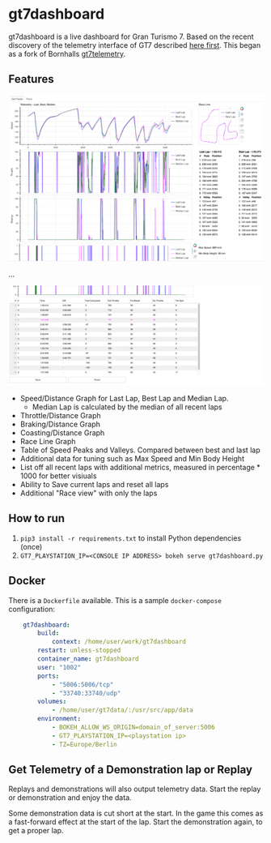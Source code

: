 # gt7dashboard

gt7dashboard is a live dashboard for Gran Turismo 7. Based on the recent discovery of the telemetry interface of GT7 described [here first](https://www.gtplanet.net/forum/threads/gt7-is-compatible-with-motion-rig.410728 ). This began as a fork of Bornhalls [gt7telemetry](https://github.com/Bornhall/gt7telemetry).

## Features

![image-20220816134203167](README.assets/image-20220816134203167.png)

...

![image-20220816134448786](README.assets/image-20220816134448786.png)

* Speed/Distance Graph for Last Lap, Best Lap and Median Lap.
  * Median Lap is calculated by the median of all recent laps
* Throttle/Distance Graph
* Braking/Distance Graph
* Coasting/Distance Graph
* Race Line Graph
* Table of Speed Peaks and Valleys. Compared between best and last lap
* Additional data for tuning such as Max Speed and Min Body Height
* List off all recent laps with additional metrics, measured in percentage * 1000 for better visiuals
* Ability to Save current laps and reset all laps
* Additional "Race view" with only the laps

## How to run

1. `pip3 install -r requirements.txt` to install Python dependencies (once)
2. `GT7_PLAYSTATION_IP=<CONSOLE IP ADDRESS> bokeh serve gt7dashboard.py`

## Docker

There is a `Dockerfile` available. This is a sample `docker-compose` configuration:

```yaml
    gt7dashboard:
        build:
            context: /home/user/work/gt7dashboard
        restart: unless-stopped
        container_name: gt7dashboard
        user: "1002"
        ports:
            - "5006:5006/tcp"
            - "33740:33740/udp"
        volumes:
            - /home/user/gt7data/:/usr/src/app/data
        environment:
            - BOKEH_ALLOW_WS_ORIGIN=domain_of_server:5006
            - GT7_PLAYSTATION_IP=<playstation ip>
            - TZ=Europe/Berlin
```



## Get Telemetry of a Demonstration lap or Replay

Replays and demonstrations will also output telemetry data. Start the replay or demonstration and enjoy the data.

Some demonstration data is cut short at the start. In the game this comes as a fast-forward effect at the start of the lap. Start the demonstration again, to get a proper lap.
